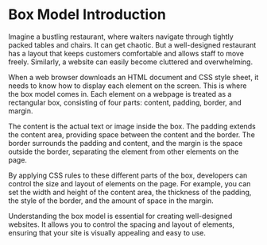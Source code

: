 # Box Model Introduction

Imagine a bustling restaurant, where waiters navigate through tightly packed tables and chairs. It can get chaotic. But a well-designed restaurant has a layout that keeps customers comfortable and allows staff to move freely. Similarly, a website can easily become cluttered and overwhelming. 

When a web browser downloads an HTML document and CSS style sheet, it needs to know how to display each element on the screen. This is where the box model comes in. Each element on a webpage is treated as a rectangular box, consisting of four parts: content, padding, border, and margin.

The content is the actual text or image inside the box. The padding extends the content area, providing space between the content and the border. The border surrounds the padding and content, and the margin is the space outside the border, separating the element from other elements on the page.

By applying CSS rules to these different parts of the box, developers can control the size and layout of elements on the page. For example, you can set the width and height of the content area, the thickness of the padding, the style of the border, and the amount of space in the margin.

Understanding the box model is essential for creating well-designed websites. It allows you to control the spacing and layout of elements, ensuring that your site is visually appealing and easy to use.
